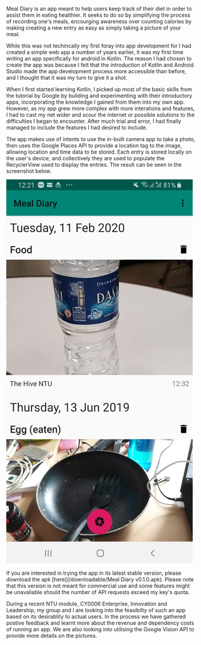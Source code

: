 Meal Diary is an app meant to help users keep track of their diet in order to assist them in eating healthier. It seeks to do so by simplifying the process of recording one's meals, encourging awareness over counting calories by making creating a new entry as easy as simply taking a picture of your meal.

While this was not techincally my first foray into app development for I had created a simple web app a number of years earlier, it was my first time writing an app specifically for android in Kotlin. The reason I had chosen to create the app was because I felt that the introduction of Kotlin and Android Studio made the app development process more accessible than before, and I thought that it was my turn to give it a shot.

When I first started learning Kotlin, I picked up most of the basic skills from the tutorial by Google by building and experimenting with their introductory apps, incorporating the knowledge I gained from them into my own app. However, as my app grew more complex with more interations and features, I had to cast my net wider and scour the internet or possible solutions to the difficulties I began to encounter. After much trial and error, I had finally managed to include the features I had desired to include.

The app makes use of intents to use the in-built camera app to take a photo, then uses the Google Places API to provide a location tag to the image, allowing location and time data to be stored. Each entry is stored locally on the user's device, and collectively they are used to populate the RecyclerView used to display the entries. The result can be seen in the screenshot below.

![Meal Diary Screenshot](/images/Meal-Diary-SS.jpeg)

If you are interested in trying the app in its latest stable version, please download the apk [here](/downloadable/Meal Diary v0.1.0.apk). Please note that this version is not meant for commercial use and some features might be unavaliable should the number of API requests exceed my key's quota.

During a recent NTU module, CY0006 Enterprise, Innovation and Leadership, my group and I are looking into the feasibilty of such an app based on its desirablity to actual users. In the process we have gathered postive feedback and learnt more about the revenue and dependency costs of running an app. We are also looking into utilising the Google Vision API to provide more details on the pictures.
